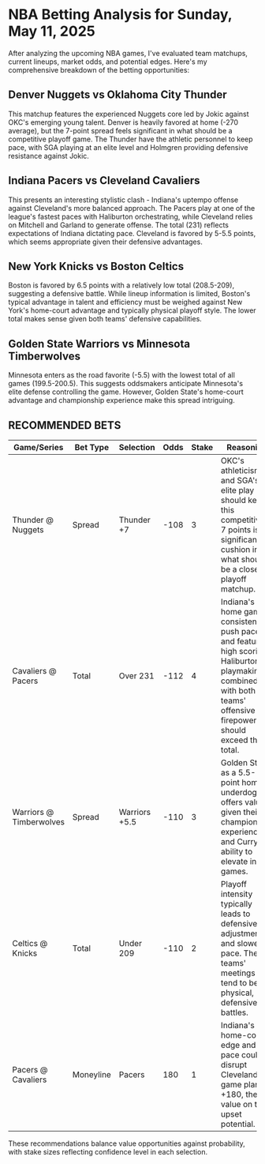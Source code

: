 # NBA Betting Analysis for Sunday, May 11, 2025

After analyzing the upcoming NBA games, I've evaluated team matchups, current lineups, market odds, and potential edges. Here's my comprehensive breakdown of the betting opportunities:

## Denver Nuggets vs Oklahoma City Thunder
This matchup features the experienced Nuggets core led by Jokic against OKC's emerging young talent. Denver is heavily favored at home (-270 average), but the 7-point spread feels significant in what should be a competitive playoff game. The Thunder have the athletic personnel to keep pace, with SGA playing at an elite level and Holmgren providing defensive resistance against Jokic.

## Indiana Pacers vs Cleveland Cavaliers
This presents an interesting stylistic clash - Indiana's uptempo offense against Cleveland's more balanced approach. The Pacers play at one of the league's fastest paces with Haliburton orchestrating, while Cleveland relies on Mitchell and Garland to generate offense. The total (231) reflects expectations of Indiana dictating pace. Cleveland is favored by 5-5.5 points, which seems appropriate given their defensive advantages.

## New York Knicks vs Boston Celtics
Boston is favored by 6.5 points with a relatively low total (208.5-209), suggesting a defensive battle. While lineup information is limited, Boston's typical advantage in talent and efficiency must be weighed against New York's home-court advantage and typically physical playoff style. The lower total makes sense given both teams' defensive capabilities.

## Golden State Warriors vs Minnesota Timberwolves
Minnesota enters as the road favorite (-5.5) with the lowest total of all games (199.5-200.5). This suggests oddsmakers anticipate Minnesota's elite defense controlling the game. However, Golden State's home-court advantage and championship experience make this spread intriguing.

## RECOMMENDED BETS

| Game/Series | Bet Type | Selection | Odds | Stake | Reasoning |
|-------------|----------|-----------|------|-------|-----------|
| Thunder @ Nuggets | Spread | Thunder +7 | -108 | 3 | OKC's athleticism and SGA's elite play should keep this competitive. 7 points is significant cushion in what should be a close playoff matchup. |
| Cavaliers @ Pacers | Total | Over 231 | -112 | 4 | Indiana's home games consistently push pace and feature high scoring. Haliburton's playmaking combined with both teams' offensive firepower should exceed this total. |
| Warriors @ Timberwolves | Spread | Warriors +5.5 | -110 | 3 | Golden State as a 5.5-point home underdog offers value given their championship experience and Curry's ability to elevate in big games. |
| Celtics @ Knicks | Total | Under 209 | -110 | 2 | Playoff intensity typically leads to defensive adjustments and slower pace. These teams' meetings tend to be physical, defensive battles. |
| Pacers @ Cavaliers | Moneyline | Pacers | 180 | 1 | Indiana's home-court edge and fast pace could disrupt Cleveland's game plan. At +180, there's value on the upset potential. |

These recommendations balance value opportunities against probability, with stake sizes reflecting confidence level in each selection.